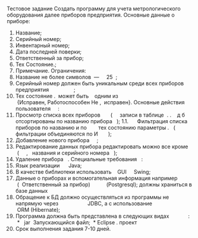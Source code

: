 Тестовое задание
Создать программу для учета метрологического оборудования далее приборов предприятия.
Основные данные о приборе:
1. Название;
2. Серийный номер;
3. Инвентарный номер;
4. Дата последней поверки;
5. Ответственный за прибор;
6. Тех Состояние.;
7. Примечание.
Ограничения:
1. Название не более символов  —     25  ;
2. Серийный номер должен быть уникальным среди всех приборов предприятия                 ;
3. Тех состояние .  может быть    одним из    {Исправен, Работоспособен Не , 
исправен}.
Основные действия пользователя     :
1. Просмотр списка всех приборов       (     записи в таблице  . .    д б отсортированы по
названию прибора   );
1.1.      Фильтрация списка приборов по названию и по        тех состоянию параметры .   (
фильтрации объединяются по И       );
2. Добавление нового прибора     ;
3. Редактирование данных прибора редактировать можно все кроме      (     ,   названия и
серийного номера   );
4. Удаление прибора   .
Специальные требования   :
1. Язык реализации     ­ Java;
2. В качестве библиотеки использовать    GUI     Swing;
3. Данные о приборах и вспомогательная информация например            (  Ответственный за
прибор)           (Postgresql); должны храниться в базе данных
4. Обращение к БД должно осуществляться из программы не напрямую через                    JDBC,
а с использование      ORM (Hibernate);
5. Программа должна быть представлена в следующих видах             :
 *   jar  Запускающийся файл;
 * Eclipse­ . проект
6. Срок выполнения задания 7-10 дней.
